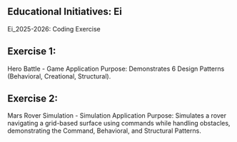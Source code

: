 ## Educational Initiatives: Ei
Ei_2025-2026: Coding Exercise
## Exercise 1:
Hero Battle - Game Application
Purpose: Demonstrates 6 Design Patterns (Behavioral, Creational, Structural).
## Exercise 2:
Mars Rover Simulation - Simulation Application
Purpose: Simulates a rover navigating a grid-based surface using commands while handling obstacles, demonstrating the Command, Behavioral, and Structural Patterns.
